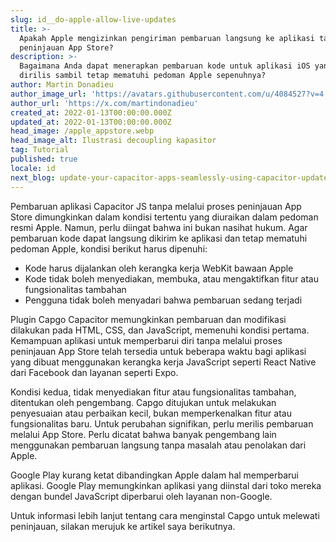 ```yaml
---
slug: id__do-apple-allow-live-updates
title: >-
  Apakah Apple mengizinkan pengiriman pembaruan langsung ke aplikasi tanpa
  peninjauan App Store?
description: >-
  Bagaimana Anda dapat menerapkan pembaruan kode untuk aplikasi iOS yang sudah
  dirilis sambil tetap mematuhi pedoman Apple sepenuhnya?
author: Martin Donadieu
author_image_url: 'https://avatars.githubusercontent.com/u/4084527?v=4'
author_url: 'https://x.com/martindonadieu'
created_at: 2022-01-13T00:00:00.000Z
updated_at: 2022-01-13T00:00:00.000Z
head_image: /apple_appstore.webp
head_image_alt: Ilustrasi decoupling kapasitor
tag: Tutorial
published: true
locale: id
next_blog: update-your-capacitor-apps-seamlessly-using-capacitor-updater
---
```


Pembaruan aplikasi Capacitor JS tanpa melalui proses peninjauan App Store dimungkinkan dalam kondisi tertentu yang diuraikan dalam pedoman resmi Apple. Namun, perlu diingat bahwa ini bukan nasihat hukum. Agar pembaruan kode dapat langsung dikirim ke aplikasi dan tetap mematuhi pedoman Apple, kondisi berikut harus dipenuhi:

- Kode harus dijalankan oleh kerangka kerja WebKit bawaan Apple
- Kode tidak boleh menyediakan, membuka, atau mengaktifkan fitur atau fungsionalitas tambahan
- Pengguna tidak boleh menyadari bahwa pembaruan sedang terjadi

Plugin Capgo Capacitor memungkinkan pembaruan dan modifikasi dilakukan pada HTML, CSS, dan JavaScript, memenuhi kondisi pertama.
Kemampuan aplikasi untuk memperbarui diri tanpa melalui proses peninjauan App Store telah tersedia untuk beberapa waktu bagi aplikasi yang dibuat menggunakan kerangka kerja JavaScript seperti React Native dari Facebook dan layanan seperti Expo.

Kondisi kedua, tidak menyediakan fitur atau fungsionalitas tambahan, ditentukan oleh pengembang. Capgo ditujukan untuk melakukan penyesuaian atau perbaikan kecil, bukan memperkenalkan fitur atau fungsionalitas baru. Untuk perubahan signifikan, perlu merilis pembaruan melalui App Store. Perlu dicatat bahwa banyak pengembang lain menggunakan pembaruan langsung tanpa masalah atau penolakan dari Apple.

Google Play kurang ketat dibandingkan Apple dalam hal memperbarui aplikasi. Google Play memungkinkan aplikasi yang diinstal dari toko mereka dengan bundel JavaScript diperbarui oleh layanan non-Google.

Untuk informasi lebih lanjut tentang cara menginstal Capgo untuk melewati peninjauan, silakan merujuk ke artikel saya berikutnya.